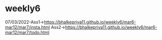 # weekly6
07/03/2022-Ass1->https://bhalkepriya11.github.io/weekly6/mar6-mar12/mar7/insta.html
           Ass2->https://bhalkepriya11.github.io/weekly6/mar6-mar12/mar7/todo.html
